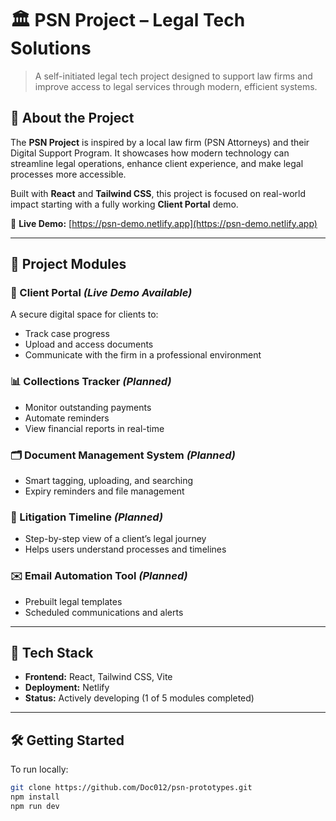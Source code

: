 # 🏛️ PSN Project – Legal Tech Solutions

> A self-initiated legal tech project designed to support law firms and improve access to legal services through modern, efficient systems.

## 📌 About the Project

The **PSN Project** is inspired by a local law firm (PSN Attorneys) and their Digital Support Program. It showcases how modern technology can streamline legal operations, enhance client experience, and make legal processes more accessible.

Built with **React** and **Tailwind CSS**, this project is focused on real-world impact starting with a fully working **Client Portal** demo.

🔗 **Live Demo:** [https://psn-demo.netlify.app](https://psn-demo.netlify.app)

---

## 🧩 Project Modules

### 🔐 Client Portal *(Live Demo Available)*
A secure digital space for clients to:
- Track case progress
- Upload and access documents
- Communicate with the firm in a professional environment

### 📊 Collections Tracker *(Planned)*
- Monitor outstanding payments
- Automate reminders
- View financial reports in real-time

### 🗂 Document Management System *(Planned)*
- Smart tagging, uploading, and searching
- Expiry reminders and file management

### 🧾 Litigation Timeline *(Planned)*
- Step-by-step view of a client’s legal journey
- Helps users understand processes and timelines

### ✉️ Email Automation Tool *(Planned)*
- Prebuilt legal templates
- Scheduled communications and alerts

---

## 🚀 Tech Stack

- **Frontend:** React, Tailwind CSS, Vite
- **Deployment:** Netlify
- **Status:** Actively developing (1 of 5 modules completed)

---

## 🛠️ Getting Started

To run locally:

```bash
git clone https://github.com/Doc012/psn-prototypes.git
npm install
npm run dev
